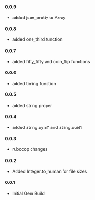 <h4>0.0.9</h4>

* added json_pretty to Array

<h4>0.0.8</h4>

* added one_third function

<h4>0.0.7</h4>

* added fifty_fifty and coin_flip functions

<h4>0.0.6</h4>

* added timing function

<h4>0.0.5</h4>

* added string.proper

<h4>0.0.4</h4>

* added string.sym? and string.uuid?

<h4>0.0.3</h4>

* rubocop changes

<h4>0.0.2</h4>

* Added Integer.to_human for file sizes

<h4>0.0.1</h4>

* Initial Gem Build
